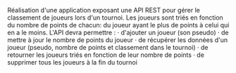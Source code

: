 Réalisation d'une application exposant une API REST pour gérer le classement de joueurs lors d'un tournoi.
Les joueurs sont triés en fonction du nombre de points de chacun: du joueur ayant le plus de points à celui qui en a le moins.
L'API devra permettre :
·           d'ajouter un joueur (son pseudo)
·           de mettre à jour le nombre de points du joueur
·           de récupérer les données d'un joueur (pseudo, nombre de points et classement dans le tournoi)
·           de retourner les joueurs triés en fonction de leur nombre de points
·           de supprimer tous les joueurs à la fin du tournoi